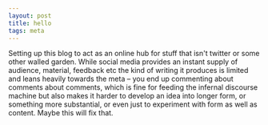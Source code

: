 ```yaml
---
layout: post
title: hello
tags: meta
---
```


Setting up this blog to act as an online hub for stuff that isn't twitter or some other walled garden. While social media provides an instant supply of audience, material, feedback etc the kind of writing it produces is limited and leans heavily towards the meta – you end up commenting about comments about comments, which is fine for feeding the infernal discourse machine but also makes it harder to develop an idea into longer form, or something more substantial, or even just to experiment with form as well as content. Maybe this will fix that.


